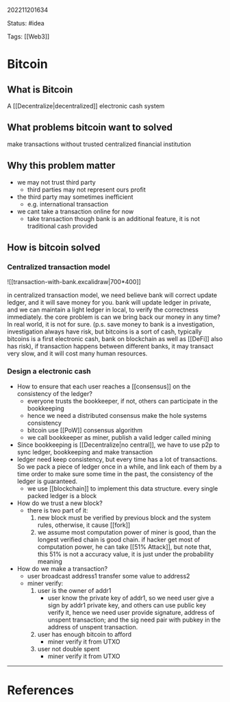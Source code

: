 202211201634

Status: #idea

Tags: [[Web3]]

# Bitcoin

## What is Bitcoin

A [[Decentralize|decentralized]] electronic cash system

## What problems bitcoin want to solved

make transactions without trusted centralized financial institution
 
## Why this problem matter

- we may not trust third party
	- third parties may not represent ours profit
- the third party may sometimes inefficient
	- e.g. international transaction
- we cant take a transaction online for now
	- take transaction though bank is an additional feature, it is not traditional cash provided 

## How is bitcoin solved

### Centralized transaction model

![[transaction-with-bank.excalidraw|700*400]]

in centralized transaction model, we need believe bank will correct update ledger, and it will save money for you. bank will update ledger in private, and we can maintain a light ledger in local, to verify the correctness immediately. the core problem is can we bring back our money in any time? In real world, it is not for sure. (p.s. save money to bank is a investigation, investigation always have risk, but bitcoins is a sort of cash, typically bitcoins is a first electronic cash, bank on blockchain as well as [[DeFi]] also has risk), if transaction happens between different banks, it may transact very slow, and it will cost many human resources.

### Design a electronic cash

- How to ensure that each user reaches a [[consensus]] on the consistency of the ledger?
	- everyone trusts the bookkeeper, if not, others can participate in the bookkeeping
	- hence we need a distributed  consensus make the hole systems consistency
	- bitcoin use [[PoW]] consensus algorithm
	- we call bookkeeper as miner, publish a valid ledger called mining
- Since bookkeeping is [[Decentralize|no central]], we have to use p2p to sync ledger, bookkeeping and make transaction
- ledger need keep consistency, but every time has a lot of transactions. So we pack a piece of ledger once in a while, and link each of them by a time order to make sure some time in the past,  the  consistency of the ledger is guaranteed.
	- we use [[blockchain]] to implement this data structure. every single packed ledger is a block
- How do we trust a new block?
	- there is two part of it:
		1. new block must be verified by previous block and the system rules, otherwise, it cause [[fork]]
		2. we assume most computation power of miner is good, than the longest verified chain is good chain. if hacker get most of computation power, he can take [[51% Attack]], but note that, this 51% is not a accuracy value, it is just under the probability meaning
- How do we make a transaction?
	- user broadcast address1 transfer some value to address2
	- miner verify:
		1. user is the owner of addr1
			- user know the private key of addr1, so we need user give a sign by addr1 private key, and others can use public key verify it, hence we need user provide signature, address of unspent transaction; and the sig need pair with pubkey in the address of unspent transaction.
		2. user has enough bitcoin to afford
			- miner verify it from UTXO
		3. user not double spent
			- miner verify it from UTXO


---
# References
